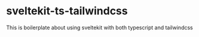 # sveltekit-ts-tailwindcss
This is boilerplate about using sveltekit with both typescript and tailwindcss
